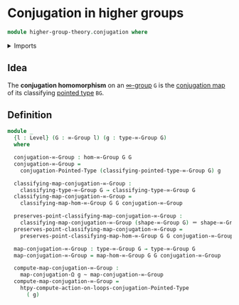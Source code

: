 # Conjugation in higher groups

```agda
module higher-group-theory.conjugation where
```

<details><summary>Imports</summary>

```agda
open import foundation.homotopies
open import foundation.identity-types
open import foundation.universe-levels

open import higher-group-theory.higher-groups
open import higher-group-theory.homomorphisms-higher-groups

open import structured-types.conjugation-pointed-types

open import synthetic-homotopy-theory.conjugation-loops
```

</details>

## Idea

The **conjugation homomorphism** on an
[∞-group](higher-group-theory.higher-groups.md) `G` is the
[conjugation map](structured-types.conjugation-pointed-types.md) of its
classifying [pointed type](structured-types.pointed-types.md) `BG`.

## Definition

```agda
module _
  {l : Level} (G : ∞-Group l) (g : type-∞-Group G)
  where

  conjugation-∞-Group : hom-∞-Group G G
  conjugation-∞-Group =
    conjugation-Pointed-Type (classifying-pointed-type-∞-Group G) g

  classifying-map-conjugation-∞-Group :
    classifying-type-∞-Group G → classifying-type-∞-Group G
  classifying-map-conjugation-∞-Group =
    classifying-map-hom-∞-Group G G conjugation-∞-Group

  preserves-point-classifying-map-conjugation-∞-Group :
    classifying-map-conjugation-∞-Group (shape-∞-Group G) ＝ shape-∞-Group G
  preserves-point-classifying-map-conjugation-∞-Group =
    preserves-point-classifying-map-hom-∞-Group G G conjugation-∞-Group

  map-conjugation-∞-Group : type-∞-Group G → type-∞-Group G
  map-conjugation-∞-Group = map-hom-∞-Group G G conjugation-∞-Group

  compute-map-conjugation-∞-Group :
    map-conjugation-Ω g ~ map-conjugation-∞-Group
  compute-map-conjugation-∞-Group =
    htpy-compute-action-on-loops-conjugation-Pointed-Type
      ( g)
```
